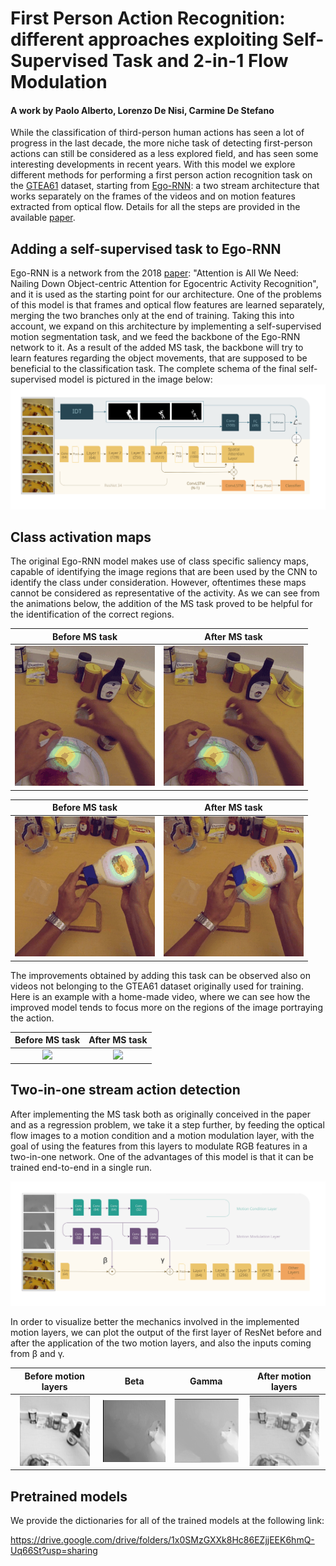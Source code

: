 # First Person Action Recognition: different approaches exploiting Self-Supervised Task and 2-in-1 Flow Modulation
#### A work by Paolo Alberto, Lorenzo De Nisi, Carmine De Stefano

While the classification of third-person human actions has seen a lot of progress in the last decade, the more niche task of detecting first-person actions can still be considered as a less explored field, and has seen some interesting developments in recent years.
With this model we explore different methods for performing a first person action recognition task on the [GTEA61](http://cbs.ic.gatech.edu/fpv/) dataset, starting from [Ego-RNN](https://github.com/swathikirans/ego-rnn): a two stream architecture that works separately on the frames of the videos and on motion features extracted from optical flow. Details for all the steps are provided in the available [paper](https://github.com/FPAR-NET/FPAR/raw/master/paper.pdf).


## Adding a self-supervised task to Ego-RNN

Ego-RNN is a network from the 2018 [paper](https://arxiv.org/abs/1807.11794): "Attention is All We Need: Nailing Down Object-centric Attention for Egocentric Activity Recognition", and it is used as the starting point for our architecture. One of the problems of this model is that frames and optical flow features are learned separately, merging the two branches only at the end of training. Taking this into account, we expand on this architecture by implementing a self-supervised motion segmentation task, and we feed the backbone of the Ego-RNN network to it. As a result of the added MS task, the backbone will try to learn features regarding the object movements, that are supposed to be beneficial to the classification task. The complete schema of the final self-supervised model is pictured in the image below:
![](media/RGB_ms_task.svg)
## Class activation maps
The original Ego-RNN model makes use of class specific saliency maps, capable of identifying the image regions that are been used by the CNN to identify the class under consideration. However, oftentimes these maps cannot be considered as representative of the activity. As we can see from the animations below, the addition of the MS task proved to be helpful for the identification of the correct regions.

Before MS task  |  After MS task
:-------------------------:|:-------------------------:
![](media/close_jam_no_ms.gif)| ![](media/close_jam.gif)

Before MS task  |  After MS task
:-------------------------:|:-------------------------:
![](media/open_mayo_no_ms.gif)| ![](media/open_mayo.gif)

The improvements obtained by adding this task can be observed also on videos not belonging to the GTEA61 dataset originally used for training. Here is an example with a home-made video, where we can see how the improved model tends to focus more on the regions of the image portraying the action.

Before MS task  |  After MS task
:-------------------------:|:-------------------------:
![](media/glass_attentioned_no_mstask.gif)| ![](media/glass_attentioned.gif)



## Two-in-one stream action detection

After implementing the MS task both as originally conceived in the paper and as a regression problem, we take it a step further, by feeding the optical flow images to a motion condition and a motion modulation layer, with the goal of using the features from this layers to modulate RGB features in a two-in-one network. One of the advantages of this model is that it can be trained end-to-end in a single run.

![](media/RGB_2in1.svg)

In order to visualize better the mechanics involved in the implemented motion layers, we can plot the output of the first layer of ResNet before and after the application of the two motion layers, and also the inputs coming from β and γ.


Before motion layers  |  Beta |  Gamma |  After motion layers
:---------------------:|:---------------------:|:---------------------:|:---------------------:
![](media/pre.png)| ![](media/beta.png)|![](media/gamma.png)|![](media/post.png)

## Pretrained models

We provide the dictionaries for all of the trained models at the following link:

https://drive.google.com/drive/folders/1x0SMzGXXk8Hc86EZjjEEK6hmQ-Uq66St?usp=sharing
